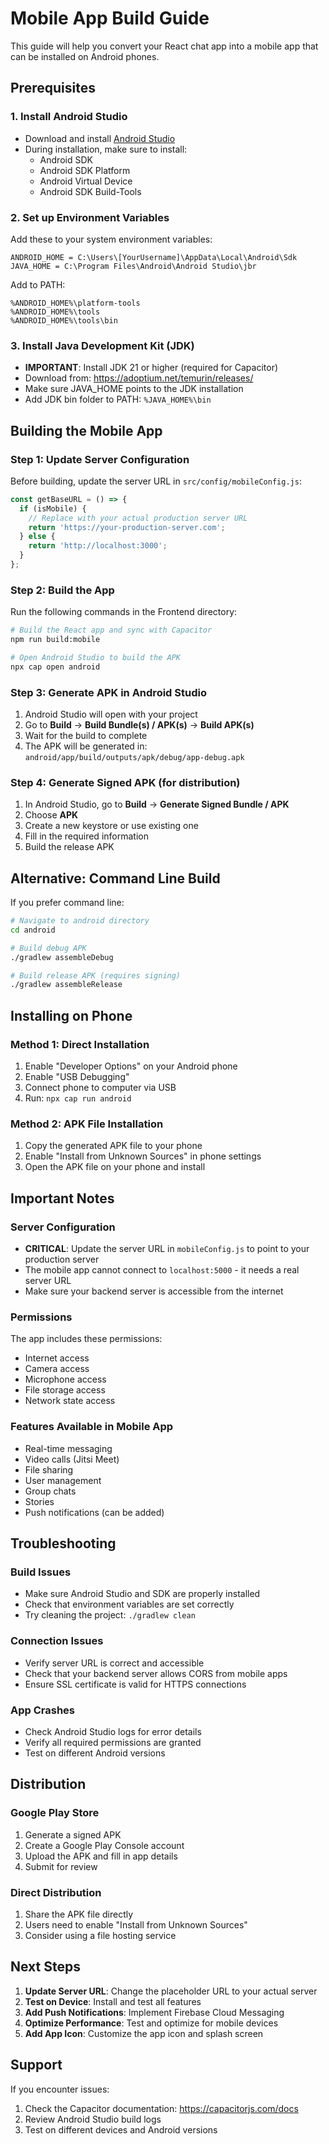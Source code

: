 # Mobile App Build Guide

This guide will help you convert your React chat app into a mobile app that can be installed on Android phones.

## Prerequisites

### 1. Install Android Studio
- Download and install [Android Studio](https://developer.android.com/studio)
- During installation, make sure to install:
  - Android SDK
  - Android SDK Platform
  - Android Virtual Device
  - Android SDK Build-Tools

### 2. Set up Environment Variables
Add these to your system environment variables:
```
ANDROID_HOME = C:\Users\[YourUsername]\AppData\Local\Android\Sdk
JAVA_HOME = C:\Program Files\Android\Android Studio\jbr
```

Add to PATH:
```
%ANDROID_HOME%\platform-tools
%ANDROID_HOME%\tools
%ANDROID_HOME%\tools\bin
```

### 3. Install Java Development Kit (JDK)
- **IMPORTANT**: Install JDK 21 or higher (required for Capacitor)
- Download from: https://adoptium.net/temurin/releases/
- Make sure JAVA_HOME points to the JDK installation
- Add JDK bin folder to PATH: `%JAVA_HOME%\bin`

## Building the Mobile App

### Step 1: Update Server Configuration
Before building, update the server URL in `src/config/mobileConfig.js`:

```javascript
const getBaseURL = () => {
  if (isMobile) {
    // Replace with your actual production server URL
    return 'https://your-production-server.com';
  } else {
    return 'http://localhost:3000';
  }
};
```

### Step 2: Build the App
Run the following commands in the Frontend directory:

```bash
# Build the React app and sync with Capacitor
npm run build:mobile

# Open Android Studio to build the APK
npx cap open android
```

### Step 3: Generate APK in Android Studio
1. Android Studio will open with your project
2. Go to **Build** → **Build Bundle(s) / APK(s)** → **Build APK(s)**
3. Wait for the build to complete
4. The APK will be generated in: `android/app/build/outputs/apk/debug/app-debug.apk`

### Step 4: Generate Signed APK (for distribution)
1. In Android Studio, go to **Build** → **Generate Signed Bundle / APK**
2. Choose **APK**
3. Create a new keystore or use existing one
4. Fill in the required information
5. Build the release APK

## Alternative: Command Line Build

If you prefer command line:

```bash
# Navigate to android directory
cd android

# Build debug APK
./gradlew assembleDebug

# Build release APK (requires signing)
./gradlew assembleRelease
```

## Installing on Phone

### Method 1: Direct Installation
1. Enable "Developer Options" on your Android phone
2. Enable "USB Debugging"
3. Connect phone to computer via USB
4. Run: `npx cap run android`

### Method 2: APK File Installation
1. Copy the generated APK file to your phone
2. Enable "Install from Unknown Sources" in phone settings
3. Open the APK file on your phone and install

## Important Notes

### Server Configuration
- **CRITICAL**: Update the server URL in `mobileConfig.js` to point to your production server
- The mobile app cannot connect to `localhost:5000` - it needs a real server URL
- Make sure your backend server is accessible from the internet

### Permissions
The app includes these permissions:
- Internet access
- Camera access
- Microphone access
- File storage access
- Network state access

### Features Available in Mobile App
- Real-time messaging
- Video calls (Jitsi Meet)
- File sharing
- User management
- Group chats
- Stories
- Push notifications (can be added)

## Troubleshooting

### Build Issues
- Make sure Android Studio and SDK are properly installed
- Check that environment variables are set correctly
- Try cleaning the project: `./gradlew clean`

### Connection Issues
- Verify server URL is correct and accessible
- Check that your backend server allows CORS from mobile apps
- Ensure SSL certificate is valid for HTTPS connections

### App Crashes
- Check Android Studio logs for error details
- Verify all required permissions are granted
- Test on different Android versions

## Distribution

### Google Play Store
1. Generate a signed APK
2. Create a Google Play Console account
3. Upload the APK and fill in app details
4. Submit for review

### Direct Distribution
1. Share the APK file directly
2. Users need to enable "Install from Unknown Sources"
3. Consider using a file hosting service

## Next Steps

1. **Update Server URL**: Change the placeholder URL to your actual server
2. **Test on Device**: Install and test all features
3. **Add Push Notifications**: Implement Firebase Cloud Messaging
4. **Optimize Performance**: Test and optimize for mobile devices
5. **Add App Icon**: Customize the app icon and splash screen

## Support

If you encounter issues:
1. Check the Capacitor documentation: https://capacitorjs.com/docs
2. Review Android Studio build logs
3. Test on different devices and Android versions

